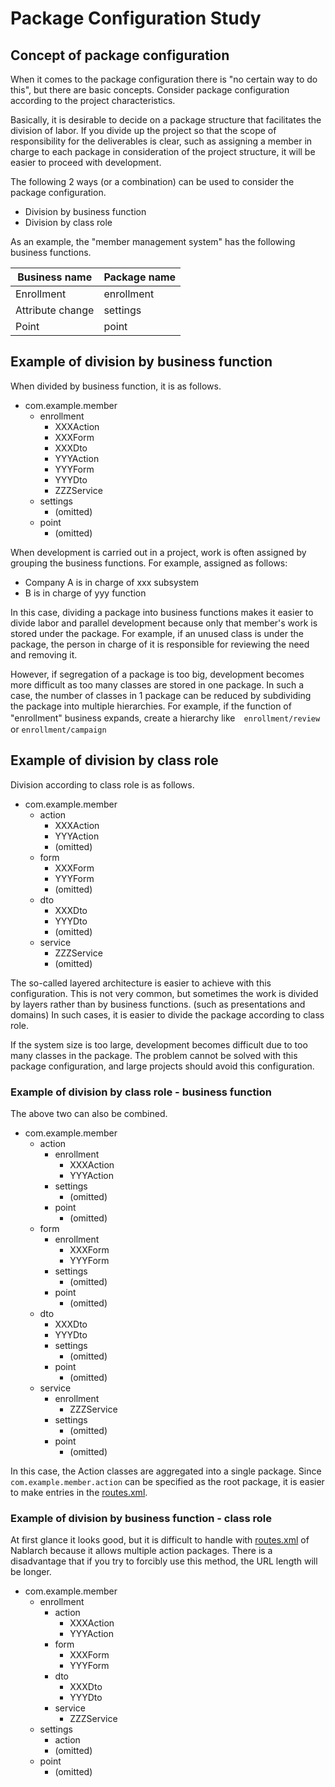 # Package Configuration Study

## Concept of package configuration

When it comes to the package configuration there is "no certain way to do this", but there are basic concepts.
Consider package configuration according to the project characteristics.

Basically, it is desirable to decide on a package structure that facilitates the division of labor.
If you divide up the project so that the scope of responsibility for the deliverables is clear, such as assigning a member in charge to each package in consideration of the project structure, it will be easier to proceed with development.


The following 2 ways (or a combination) can be used to consider the package configuration.

- Division by business function
- Division by class role


As an example, the "member management system" has the following business functions.

| Business name   | Package name |
|----------|--------------|
| Enrollment     | enrollment       |
| Attribute change | settings       |
| Point | point        |

## Example of division by business function

When divided by business function, it is as follows.

- com.example.member
  - enrollment
    - XXXAction
    - XXXForm
    - XXXDto
    - YYYAction
    - YYYForm
    - YYYDto
    - ZZZService
  - settings
    - (omitted)
  - point
    - (omitted)



When development is carried out in a project, work is often assigned by grouping the business functions. 
For example, assigned as follows:

- Company A is in charge of xxx subsystem
- B is in charge of yyy function

In this case, dividing a package into business functions makes it easier to divide labor and parallel development because only that member's work is stored under the package.
For example, if an unused class is under the package, the person in charge of it is responsible for reviewing the need and removing it.

However, if segregation of a package is too big, development becomes more difficult as too many classes are stored in one package.
In such a case, the number of classes in 1 package can be reduced by subdividing the package into multiple hierarchies.
 For example, if the function of "enrollment" business expands, create a hierarchy like　`enrollment/review` or `enrollment/campaign`


## Example of division by class role

Division according to class role is as follows.

- com.example.member
  - action
    - XXXAction
    - YYYAction
    - (omitted)
  - form
    - XXXForm
    - YYYForm
    - (omitted)
  - dto
    - XXXDto
    - YYYDto
    - (omitted)
  - service
    - ZZZService
    - (omitted)

The so-called layered architecture is easier to achieve with this configuration.
This is not very common, but sometimes the work is divided by layers rather than by business functions. 
(such as presentations and domains)
In such cases, it is easier to divide the package according to class role.

If the system size is too large, development becomes difficult due to too many classes in the package. 
The problem cannot be solved with this package configuration, and large projects should avoid this configuration.


### Example of division by class role - business function

The above two can also be combined.


- com.example.member
  - action
    - enrollment
      - XXXAction
      - YYYAction
    - settings
      - (omitted)
    - point
      - (omitted)
  - form
    - enrollment
      - XXXForm
      - YYYForm
    - settings
      - (omitted)
    - point
      - (omitted)
  - dto
      - XXXDto
      - YYYDto
    - settings
      - (omitted)
    - point
      - (omitted)
  - service
    - enrollment
      - ZZZService
    - settings
      - (omitted)
    - point
      - (omitted)

In this case, the Action classes are aggregated into a single package. Since `com.example.member.action` can be specified as the root package, it is easier to make entries in the [routes.xml](https://nablarch.github.io/docs/LATEST/doc/en/application_framework/adaptors/router_adaptor.html).
    

### Example of division by business function - class role

At first glance it looks good, but it is difficult to handle with [routes.xml](https://nablarch.github.io/docs/LATEST/doc/en/application_framework/adaptors/router_adaptor.html) of Nablarch because it allows multiple action packages. 
There is a disadvantage that if you try to forcibly use this method, the URL length will be longer.

- com.example.member
  - enrollment
    - action
      - XXXAction
      - YYYAction
    - form
      - XXXForm
      - YYYForm
    - dto
      - XXXDto
      - YYYDto
    - service
      - ZZZService
  - settings
    - action
    - (omitted)
  - point
    - (omitted)


